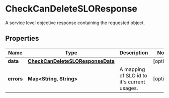 # CheckCanDeleteSLOResponse

A service level objective response containing the requested object.

## Properties

| Name       | Type                                                                  | Description                                     | Notes      |
| ---------- | --------------------------------------------------------------------- | ----------------------------------------------- | ---------- |
| **data**   | [**CheckCanDeleteSLOResponseData**](CheckCanDeleteSLOResponseData.md) |                                                 | [optional] |
| **errors** | **Map&lt;String, String&gt;**                                         | A mapping of SLO id to it&#39;s current usages. | [optional] |
